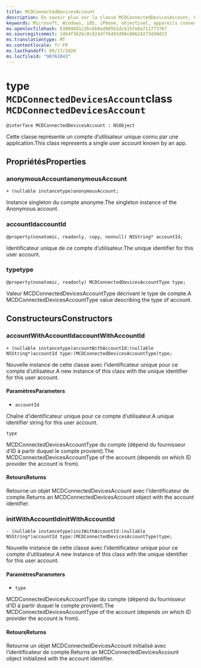 ```yaml
---
title: MCDConnectedDevicesAccount
description: En savoir plus sur la classe MCDConnectedDevicesAccount. Cette classe représente un compte d’utilisateur unique connu par une application.
keywords: Microsoft, Windows, iOS, iPhone, objectiveC, appareils connectés, projet Rome
ms.openlocfilehash: b3004681c2bcbb0ad9d5b1dcb15fe8a711773767
ms.sourcegitcommit: 14b4f362bc0c924dff6493490c80624273d49d23
ms.translationtype: MT
ms.contentlocale: fr-FR
ms.lasthandoff: 09/17/2020
ms.locfileid: "90761043"
---
```

# <a name="class-mcdconnecteddevicesaccount"></a><span data-ttu-id="5e5d9-105">type `MCDConnectedDevicesAccount`</span><span class="sxs-lookup"><span data-stu-id="5e5d9-105">class `MCDConnectedDevicesAccount`</span></span>

```
@interface MCDConnectedDevicesAccount : NSObject
```  

<span data-ttu-id="5e5d9-106">Cette classe représente un compte d’utilisateur unique connu par une application.</span><span class="sxs-lookup"><span data-stu-id="5e5d9-106">This class represents a single user account known by an app.</span></span>

## <a name="properties"></a><span data-ttu-id="5e5d9-107">Propriétés</span><span class="sxs-lookup"><span data-stu-id="5e5d9-107">Properties</span></span>

### <a name="anonymousaccount"></a><span data-ttu-id="5e5d9-108">anonymousAccount</span><span class="sxs-lookup"><span data-stu-id="5e5d9-108">anonymousAccount</span></span>
`+ (nullable instancetype)anonymousAccount;`

<span data-ttu-id="5e5d9-109">Instance singleton du compte anonyme.</span><span class="sxs-lookup"><span data-stu-id="5e5d9-109">The singleton instance of the Anonymous account.</span></span>

### <a name="accountid"></a><span data-ttu-id="5e5d9-110">accountId</span><span class="sxs-lookup"><span data-stu-id="5e5d9-110">accountId</span></span>
`@property(nonatomic, readonly, copy, nonnull) NSString* accountId;`

<span data-ttu-id="5e5d9-111">Identificateur unique de ce compte d’utilisateur.</span><span class="sxs-lookup"><span data-stu-id="5e5d9-111">The unique identifier for this user account.</span></span>

### <a name="type"></a><span data-ttu-id="5e5d9-112">type</span><span class="sxs-lookup"><span data-stu-id="5e5d9-112">type</span></span>
`@property(nonatomic, readonly) MCDConnectedDevicesAccountType type;`

<span data-ttu-id="5e5d9-113">Valeur MCDConnectedDevicesAccountType décrivant le type de compte.</span><span class="sxs-lookup"><span data-stu-id="5e5d9-113">A MCDConnectedDevicesAccountType value describing the type of account.</span></span>

## <a name="constructors"></a><span data-ttu-id="5e5d9-114">Constructeurs</span><span class="sxs-lookup"><span data-stu-id="5e5d9-114">Constructors</span></span>

### <a name="accountwithaccountid"></a><span data-ttu-id="5e5d9-115">accountWithAccountId</span><span class="sxs-lookup"><span data-stu-id="5e5d9-115">accountWithAccountId</span></span>
`+ (nullable instancetype)accountWithAccountId:(nullable NSString*)accountId type:(MCDConnectedDevicesAccountType)type;`

<span data-ttu-id="5e5d9-116">Nouvelle instance de cette classe avec l’identificateur unique pour ce compte d’utilisateur.</span><span class="sxs-lookup"><span data-stu-id="5e5d9-116">A new instance of this class with the unique identifier for this user account.</span></span>

#### <a name="parameters"></a><span data-ttu-id="5e5d9-117">Paramètres</span><span class="sxs-lookup"><span data-stu-id="5e5d9-117">Parameters</span></span> 

* `accountId` 

<span data-ttu-id="5e5d9-118">Chaîne d’identificateur unique pour ce compte d’utilisateur.</span><span class="sxs-lookup"><span data-stu-id="5e5d9-118">A unique identifier string for this user account.</span></span>

`type` 

<span data-ttu-id="5e5d9-119">MCDConnectedDevicesAccountType du compte (dépend du fournisseur d’ID à partir duquel le compte provient).</span><span class="sxs-lookup"><span data-stu-id="5e5d9-119">The MCDConnectedDevicesAccountType of the account (depends on which ID provider the account is from).</span></span>

#### <a name="returns"></a><span data-ttu-id="5e5d9-120">Retours</span><span class="sxs-lookup"><span data-stu-id="5e5d9-120">Returns</span></span>
<span data-ttu-id="5e5d9-121">Retourne un objet MCDConnectedDevicesAccount avec l’identificateur de compte.</span><span class="sxs-lookup"><span data-stu-id="5e5d9-121">Returns an MCDConnectedDevicesAccount object with the account identifier.</span></span>

### <a name="initwithaccountid"></a><span data-ttu-id="5e5d9-122">initWithAccountId</span><span class="sxs-lookup"><span data-stu-id="5e5d9-122">initWithAccountId</span></span>
`- (nullable instancetype)initWithAccountId:(nullable NSString*)accountId type:(MCDConnectedDevicesAccountType)type;`

<span data-ttu-id="5e5d9-123">Nouvelle instance de cette classe avec l’identificateur unique pour ce compte d’utilisateur.</span><span class="sxs-lookup"><span data-stu-id="5e5d9-123">A new instance of this class with the unique identifier for this user account.</span></span>

#### <a name="parameters"></a><span data-ttu-id="5e5d9-124">Paramètres</span><span class="sxs-lookup"><span data-stu-id="5e5d9-124">Parameters</span></span> 
* `type`

<span data-ttu-id="5e5d9-125">MCDConnectedDevicesAccountType du compte (dépend du fournisseur d’ID à partir duquel le compte provient).</span><span class="sxs-lookup"><span data-stu-id="5e5d9-125">The MCDConnectedDevicesAccountType of the account (depends on which ID provider the account is from).</span></span>

#### <a name="returns"></a><span data-ttu-id="5e5d9-126">Retours</span><span class="sxs-lookup"><span data-stu-id="5e5d9-126">Returns</span></span>
<span data-ttu-id="5e5d9-127">Retourne un objet MCDConnectedDevicesAccount initialisé avec l’identificateur de compte.</span><span class="sxs-lookup"><span data-stu-id="5e5d9-127">Returns an MCDConnectedDevicesAccount object initialized with the account identifier.</span></span>